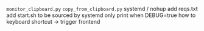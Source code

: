 `monitor_clipboard.py`
`copy_from_clipboard.py`
systemd / nohup
add reqs.txt
add start.sh to be sourced by systemd
only print when DEBUG=true
how to keyboard shortcut -> trigger frontend
